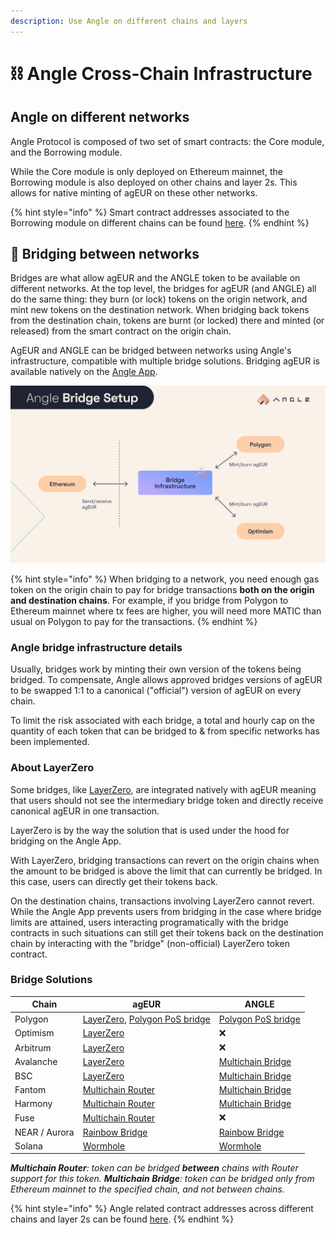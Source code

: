 ```yaml
---
description: Use Angle on different chains and layers
---
```


# ⛓ Angle Cross-Chain Infrastructure

## Angle on different networks

Angle Protocol is composed of two set of smart contracts: the Core module, and the Borrowing module.

While the Core module is only deployed on Ethereum mainnet, the Borrowing module is also deployed on other chains and layer 2s. This allows for native minting of agEUR on these other networks.

{% hint style="info" %}
Smart contract addresses associated to the Borrowing module on different chains can be found [here](https://developers.angle.money/overview/smart-contracts).
{% endhint %}

## 🌉 Bridging between networks

Bridges are what allow agEUR and the ANGLE token to be available on different networks. At the top level, the bridges for agEUR (and ANGLE) all do the same thing: they burn (or lock) tokens on the origin network, and mint new tokens on the destination network. When bridging back tokens from the destination chain, tokens are burnt (or locked) there and minted (or released) from the smart contract on the origin chain.

AgEUR and ANGLE can be bridged between networks using Angle's infrastructure, compatible with multiple bridge solutions. Bridging agEUR is available natively on the [Angle App](https://app.angle.money/#/bridges).

![lz bridge infra user](../../.gitbook/assets/bridge-infra-user.jpg)

{% hint style="info" %}
When bridging to a network, you need enough gas token on the origin chain to pay for bridge transactions **both on the origin and destination chains**. For example, if you bridge from Polygon to Ethereum mainnet where tx fees are higher, you will need more MATIC than usual on Polygon to pay for the transactions.
{% endhint %}

### Angle bridge infrastructure details

Usually, bridges work by minting their own version of the tokens being bridged. To compensate, Angle allows approved bridges versions of agEUR to be swapped 1:1 to a canonical ("official") version of agEUR on every chain.

To limit the risk associated with each bridge, a total and hourly cap on the quantity of each token that can be bridged to & from specific networks has been implemented.

### About LayerZero

Some bridges, like [LayerZero](https://layerzero.network/), are integrated natively with agEUR meaning that users should not see the intermediary bridge token and directly receive canonical agEUR in one transaction.

LayerZero is by the way the solution that is used under the hood for bridging on the Angle App.

With LayerZero, bridging transactions can revert on the origin chains when the amount to be bridged is above the limit that can currently be bridged. In this case, users can directly get their tokens back.

On the destination chains, transactions involving LayerZero cannot revert. While the Angle App prevents users from bridging in the case where bridge limits are attained, users interacting programatically with the bridge contracts in such situations can still get their tokens back on the destination chain by interacting with the "bridge" (non-official) LayerZero token contract.

### Bridge Solutions

| Chain         | agEUR                                                                                                       | ANGLE                                                          |
| ------------- | ----------------------------------------------------------------------------------------------------------- | -------------------------------------------------------------- |
| Polygon       | [LayerZero](https://app.angle.com/#/bridge), [Polygon PoS bridge](https://wallet.polygon.technology/bridge) | [Polygon PoS bridge](https://wallet.polygon.technology/bridge) |
| Optimism      | [LayerZero](https://app.angle.com/#/bridge)                                                                 | ❌                                                             |
| Arbitrum      | [LayerZero](https://app.angle.com/#/bridge)                                                                 | ❌                                                             |
| Avalanche     | [LayerZero](https://app.angle.com/#/bridge)                                                                 | [Multichain Bridge](https://app.multichain.org/#/router)       |
| BSC           | [LayerZero](https://app.angle.com/#/bridge)                                                                 | [Multichain Bridge](https://app.multichain.org/#/router)       |
| Fantom        | [Multichain Router](https://app.multichain.org/#/router)                                                    | [Multichain Bridge](https://app.multichain.org/#/router)       |
| Harmony       | [Multichain Router](https://app.multichain.org/#/router)                                                    | [Multichain Bridge](https://app.multichain.org/#/router)       |
| Fuse          | [Multichain Router](https://app.multichain.org/#/router)                                                    | ❌                                                             |
| NEAR / Aurora | [Rainbow Bridge](https://rainbowbridge.app/transfer)                                                        | [Rainbow Bridge](https://rainbowbridge.app/transfer)           |
| Solana        | [Wormhole](https://wormholebridge.com/#/transfer)                                                           | [Wormhole](https://wormholebridge.com/#/transfer)              |

_**Multichain Router**: token can be bridged **between** chains with Router support for this token. **Multichain Bridge**: token can be bridged only from Ethereum mainnet to the specified chain, and not between chains._

{% hint style="info" %}
Angle related contract addresses across different chains and layer 2s can be found [here](https://developers.angle.money/protocol-overview/smart-contracts/sidechains-layer2s-contracts).
{% endhint %}
